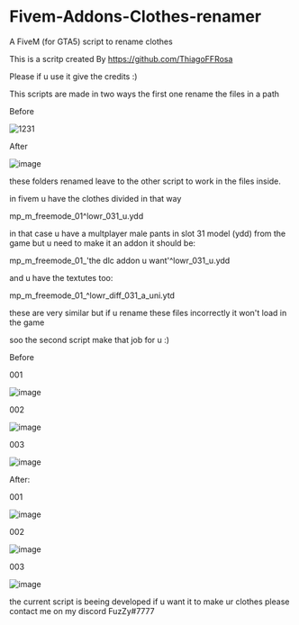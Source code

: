 # Fivem-Addons-Clothes-renamer
A FiveM (for GTA5) script to rename clothes

This is a scritp created By https://github.com/ThiagoFFRosa

Please if u use it give the credits :)

This scripts are made in two ways the first one rename the files in a path

Before

![1231](https://user-images.githubusercontent.com/112905085/232902934-7b3bdbea-068a-4b3c-8ee8-e279c7987cd3.png)

After

![image](https://user-images.githubusercontent.com/112905085/232903166-a25d1575-ce84-4cec-a1b1-22959ade0ab3.png)

these folders renamed leave to the other script to work in the files inside.

in fivem u have the clothes divided in that way

mp_m_freemode_01^lowr_031_u.ydd

in that case u have a multplayer male pants in slot 31 model (ydd) from the game but u need to make it an addon it should be:

mp_m_freemode_01_'the dlc addon u want'^lowr_031_u.ydd

and u have the textutes too:

mp_m_freemode_01_^lowr_diff_031_a_uni.ytd

these are very similar but if u rename these files incorrectly it won't load in the game

soo the second script make that job for u :)

Before 

001

![image](https://user-images.githubusercontent.com/112905085/232904451-eb4b434c-ca67-483b-b9d3-38f9afd1b237.png)

002

![image](https://user-images.githubusercontent.com/112905085/232904575-7979e57b-7040-44d9-8c50-bfcb74989ebc.png)

003

![image](https://user-images.githubusercontent.com/112905085/232904619-07e3d28d-acc9-44b9-ab2e-b815600e34a8.png)

After:

001

![image](https://user-images.githubusercontent.com/112905085/232904975-37f04a14-ab7c-4dc5-8bc6-cbb504c05bc4.png)

002

![image](https://user-images.githubusercontent.com/112905085/232905015-935333db-a04b-4f3e-b23d-b46709bcf4f9.png)

003

![image](https://user-images.githubusercontent.com/112905085/232905056-a072bd12-e9b9-4859-bd7e-a46dac52bbb4.png)

the current script is beeing developed if u want it to make ur clothes please contact me on my discord FuzZy#7777 
